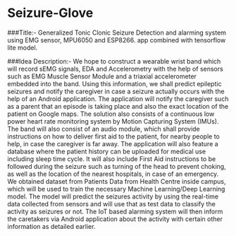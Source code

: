 # Seizure-Glove
###Title:- 
Generalized Tonic Clonic Seizure Detection and alarming system using EMG sensor, MPU6050 and ESP8266. 
app combined with tensorflow lite model.

###Idea Description:-
We hope to construct a wearable wrist band which will record sEMG signals, EDA and Accelerometry with the help of sensors such as EMG Muscle Sensor Module and a triaxial accelerometer embedded into the band. Using this information, we shall predict epileptic seizures and notify the caregiver in case a seizure actually occurs with the help of an Android application. The application will notify the caregiver such as a parent that an episode is taking place and also the exact location of the patient on Google maps. The solution also consists of a continuous low power heart rate monitoring system by Motion Capturing System (IMUs). The band will also consist of an audio module, which shall provide instructions on how to deliver first aid to the patient, for nearby people to help, in case the caregiver is far away. The application will also feature a database where the patient history can be uploaded for medical use including sleep time cycle. It will also include First Aid instructions to be followed during the seizure such as turning of the head to prevent choking, as well as the location of the nearest hospitals, in case of an emergency. We obtained dataset from Patients Data from Health Centre inside campus, which will be used to train the necessary Machine Learning/Deep Learning model. The model will predict the seizures activity by using the real-time data collected from sensors and will use that as test data to classify the activity as seizures or not. The IoT based alarming system will then inform the caretakers via Android application about the activity with certain other information as detailed earlier.
